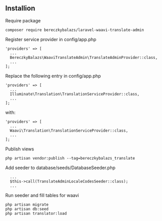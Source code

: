 ## Installion
Require package
```
composer require bereczkybalazs/laravel-waavi-translate-admin
```
Register service provider in config/app.php
```
'providers' => [
  ...
  BereczkyBalazs\WaaviTranslateAdmin\TranslateAdminProvider::class,
  ...
];
```
Replace the following entry in config/app.php
```
'providers' => [
  ...
  Illuminate\Translation\TranslationServiceProvider::class,
  ...
];
```
with:
```
'providers' => [
  ...
  Waavi\Translation\TranslationServiceProvider::class,
  ...
];
```
Publish views
```
php artisan vendor:publish --tag=bereczkybalazs_translate
```
Add seeder to database/seeds/DatabaseSeeder.php
```
  ...
  $this->call(TranslateAdminLocaleCodesSeeder::class);
  ...
```
Run seeder and fill tables for waavi
```
php artisan migrate
php artisan db:seed
php artisan translator:load
```
